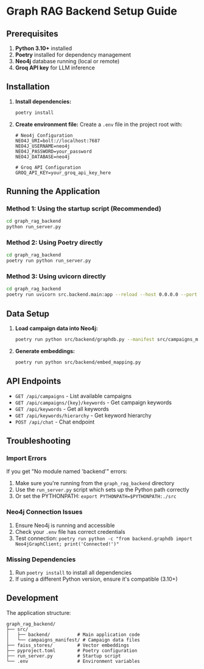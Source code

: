 # Graph RAG Backend Setup Guide

## Prerequisites

1. **Python 3.10+** installed
2. **Poetry** installed for dependency management
3. **Neo4j** database running (local or remote)
4. **Groq API key** for LLM inference

## Installation

1. **Install dependencies:**
   ```bash
   poetry install
   ```

2. **Create environment file:**
   Create a `.env` file in the project root with:
   ```env
   # Neo4j Configuration
   NEO4J_URI=bolt://localhost:7687
   NEO4J_USERNAME=neo4j
   NEO4J_PASSWORD=your_password
   NEO4J_DATABASE=neo4j

   # Groq API Configuration
   GROQ_API_KEY=your_groq_api_key_here
   ```

## Running the Application

### Method 1: Using the startup script (Recommended)
```bash
cd graph_rag_backend
python run_server.py
```

### Method 2: Using Poetry directly
```bash
cd graph_rag_backend
poetry run python run_server.py
```

### Method 3: Using uvicorn directly
```bash
cd graph_rag_backend
poetry run uvicorn src.backend.main:app --reload --host 0.0.0.0 --port 8000
```

## Data Setup

1. **Load campaign data into Neo4j:**
   ```bash
   poetry run python src/backend/graphdb.py --manifest src/campaigns_manifest/kusama_campaign.json
   ```

2. **Generate embeddings:**
   ```bash
   poetry run python src/backend/embed_mapping.py
   ```

## API Endpoints

- `GET /api/campaigns` - List available campaigns
- `GET /api/campaigns/{key}/keywords` - Get campaign keywords
- `GET /api/keywords` - Get all keywords
- `GET /api/keywords/hierarchy` - Get keyword hierarchy
- `POST /api/chat` - Chat endpoint

## Troubleshooting

### Import Errors
If you get "No module named 'backend'" errors:
1. Make sure you're running from the `graph_rag_backend` directory
2. Use the `run_server.py` script which sets up the Python path correctly
3. Or set the PYTHONPATH: `export PYTHONPATH=$PYTHONPATH:./src`

### Neo4j Connection Issues
1. Ensure Neo4j is running and accessible
2. Check your `.env` file has correct credentials
3. Test connection: `poetry run python -c "from backend.graphdb import Neo4jGraphClient; print('Connected!')"`

### Missing Dependencies
1. Run `poetry install` to install all dependencies
2. If using a different Python version, ensure it's compatible (3.10+)

## Development

The application structure:
```
graph_rag_backend/
├── src/
│   ├── backend/          # Main application code
│   └── campaigns_manifest/ # Campaign data files
├── faiss_stores/         # Vector embeddings
├── pyproject.toml        # Poetry configuration
├── run_server.py         # Startup script
└── .env                  # Environment variables
``` 